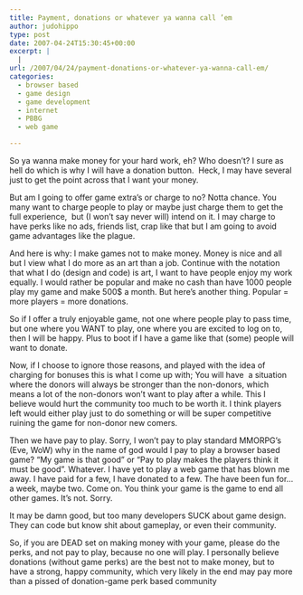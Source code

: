 ```yaml
---
title: Payment, donations or whatever ya wanna call ’em
author: judohippo
type: post
date: 2007-04-24T15:30:45+00:00
excerpt: |
  |
url: /2007/04/24/payment-donations-or-whatever-ya-wanna-call-em/
categories:
  - browser based
  - game design
  - game development
  - internet
  - PBBG
  - web game

---
```

So ya wanna make money for your hard work, eh? Who doesn&#8217;t? I sure as hell do which is why I will have a donation button.  Heck, I may have several just to get the point across that I want your money.

But am I going to offer game extra&#8217;s or charge to no? Notta chance. You many want to charge people to play or maybe just charge them to get the full experience,  but (I won&#8217;t say never will) intend on it. I may charge to have perks like no ads, friends list, crap like that but I am going to avoid game advantages like the plague.

And here is why: I make games not to make money. Money is nice and all but I view what I do more as an art than a job. Continue with the notation that what I do (design and code) is art, I want to have people enjoy my work equally. I would rather be popular and make no cash than have 1000 people play my game and make 500$ a month. But here&#8217;s another thing. Popular = more players = more donations.

So if I offer a truly enjoyable game, not one where people play to pass time,  but one where you WANT to play, one where you are excited to log on to, then I will be happy. Plus to boot if I have a game like that (some) people will want to donate.

Now, if I choose to ignore those reasons, and played with the idea of charging for bonuses this is what I come up with; You will have  a situation where the donors will always be stronger than the non-donors, which means a lot of the non-donors won&#8217;t want to play after a while. This I believe would hurt the community too much to be worth it. I think players left would either play just to do something or will be super competitive ruining the game for non-donor new comers.

Then we have pay to play. Sorry, I won&#8217;t pay to play standard MMORPG&#8217;s (Eve, WoW) why in the name of god would I pay to play a browser based game? &#8220;My game is that good&#8221; or &#8220;Pay to play makes the players think it must be good&#8221;. Whatever. I have yet to play a web game that has blown me away. I have paid for a few, I have donated to a few. The have been fun for&#8230; a week, maybe two. Come on. You think your game is the game to end all other games. It&#8217;s not. Sorry.

It may be damn good, but too many developers SUCK about game design. They can code but know shit about gameplay, or even their community.

So, if you are DEAD set on making money with your game, please do the perks, and not pay to play, because no one will play. I personally believe donations (without game perks) are the best not to make money, but to have a strong, happy community, which very likely in the end may pay more than a pissed of donation-game perk based community